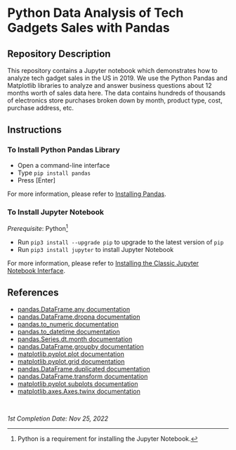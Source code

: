 <!-- README file for YouTube tutorials -->
<!-- [YouTube](https://youtu.be/eMOA1pPVUc4) -->

# Python Data Analysis of Tech Gadgets Sales with Pandas

## Repository Description

This repository contains a Jupyter notebook which demonstrates how to analyze tech gadget sales in the US in 2019. We use the Python Pandas and Matplotlib libraries to analyze and answer business questions about 12 months worth of sales data here. The data contains hundreds of thousands of electronics store purchases broken down by month, product type, cost, purchase address, etc.

## Instructions

### To Install Python Pandas Library

- Open a command-line interface
- Type `pip install pandas`
- Press [Enter]

For more information, please refer to [Installing Pandas](https://pandas.pydata.org/pandas-docs/stable/getting_started/install.html#installing-pandas).

### To Install Jupyter Notebook

*Prerequisite*: Python[^note]

- Run `pip3 install --upgrade pip` to upgrade to the latest version of `pip`
- Run `pip3 install jupyter` to install Jupyter Notebook

For more information, please refer to [Installing the Classic Jupyter Notebook Interface](https://docs.jupyter.org/en/latest/install/notebook-classic.html#installing-the-classic-jupyter-notebook-interface).

[^note]: Python is a requirement for installing the Jupyter Notebook.

## References

- [pandas.DataFrame.any documentation](https://pandas.pydata.org/pandas-docs/stable/reference/api/pandas.DataFrame.any.html)
- [pandas.DataFrame.dropna documentation](https://pandas.pydata.org/docs/reference/api/pandas.DataFrame.dropna.html)
- [pandas.to_numeric documentation](https://pandas.pydata.org/docs/reference/api/pandas.to_numeric.html)
- [pandas.to_datetime documentation](https://pandas.pydata.org/docs/reference/api/pandas.to_datetime.html)
- [pandas.Series.dt.month documentation](https://pandas.pydata.org/docs/reference/api/pandas.Series.dt.month.html)
- [pandas.DataFrame.groupby documentation](https://pandas.pydata.org/pandas-docs/stable/reference/api/pandas.DataFrame.groupby.html)
- [matplotlib.pyplot.plot documentation](https://matplotlib.org/stable/api/_as_gen/matplotlib.pyplot.plot.html)
- [matplotlib.pyplot.grid documentation](https://matplotlib.org/stable/api/_as_gen/matplotlib.pyplot.grid.html)
- [pandas.DataFrame.duplicated documentation](https://pandas.pydata.org/pandas-docs/stable/reference/api/pandas.DataFrame.duplicated.html)
- [pandas.DataFrame.transform documentation](https://pandas.pydata.org/pandas-docs/stable/reference/api/pandas.DataFrame.transform.html)
- [matplotlib.pyplot.subplots documentation](https://matplotlib.org/stable/api/_as_gen/matplotlib.pyplot.subplots.html)
- [matplotlib.axes.Axes.twinx documentation](https://matplotlib.org/stable/api/_as_gen/matplotlib.axes.Axes.twinx.html)

<br>

*1st Completion Date: Nov 25, 2022*
